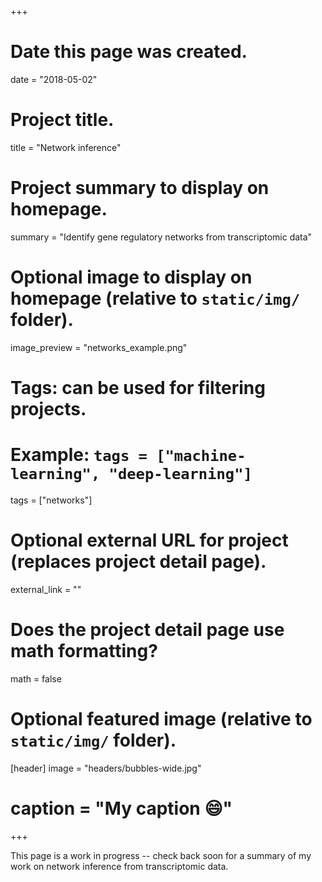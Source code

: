 +++
# Date this page was created.
date = "2018-05-02"

# Project title.
title = "Network inference"

# Project summary to display on homepage.
summary = "Identify gene regulatory networks from transcriptomic data"

# Optional image to display on homepage (relative to `static/img/` folder).
image_preview = "networks_example.png"

# Tags: can be used for filtering projects.
# Example: `tags = ["machine-learning", "deep-learning"]`
tags = ["networks"]

# Optional external URL for project (replaces project detail page).
external_link = ""

# Does the project detail page use math formatting?
math = false

# Optional featured image (relative to `static/img/` folder).
[header]
image = "headers/bubbles-wide.jpg"
# caption = "My caption :smile:"

+++

This page is a work in progress -- check back soon for a summary of my work on network inference from transcriptomic data.
